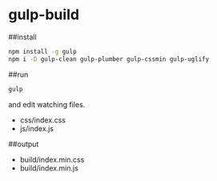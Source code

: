 gulp-build
==========

##install

```bash
npm install -g gulp
npm i -D gulp-clean gulp-plumber gulp-cssmin gulp-uglify
```

##run

```bash
gulp
```

and edit watching files.

* css/index.css
* js/index.js

##output

* build/index.min.css
* build/index.min.js
